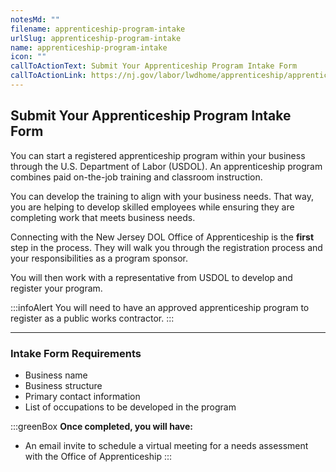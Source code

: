 ```yaml
---
notesMd: ""
filename: apprenticeship-program-intake
urlSlug: apprenticeship-program-intake
name: apprenticeship-program-intake
icon: ""
callToActionText: Submit Your Apprenticeship Program Intake Form
callToActionLink: https://nj.gov/labor/lwdhome/apprenticeship/apprenticeshipOnboarding.html
---
```


## **Submit Your Apprenticeship Program Intake Form**

You can start a registered apprenticeship program within your business through the U.S. Department of Labor (USDOL). An apprenticeship program combines paid on-the-job training and classroom instruction.

You can develop the training to align with your business needs. That way, you are helping to develop skilled employees while ensuring they are completing work that meets business needs.

Connecting with the New Jersey DOL Office of Apprenticeship is the **first** step in the process. They will walk you through the registration process and your responsibilities as a program sponsor.

You will then work with a representative from USDOL to develop and register your program.

:::infoAlert
You will need to have an approved apprenticeship program to register as a public works contractor.
:::

---

### Intake Form Requirements

- Business name
- Business structure
- Primary contact information
- List of occupations to be developed in the program

:::greenBox
**Once completed, you will have:**

- An email invite to schedule a virtual meeting for a needs assessment with the Office of Apprenticeship
  :::
